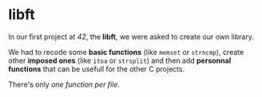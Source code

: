 # libft

In our first project at *42*, the **libft**, we were asked to create our own
library.

We had to recode some **basic functions** (like `memset` or `strncmp`), create
other **imposed ones** (like `itoa` or `strsplit`) and then add **personnal
functions** that can be usefull for the other C projects.

There's only *one function per file*.
